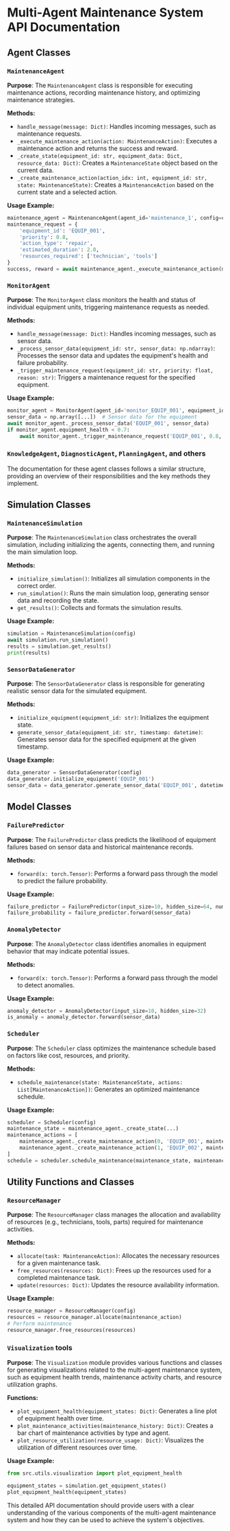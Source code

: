 # Multi-Agent Maintenance System API Documentation

## Agent Classes

### `MaintenanceAgent`
**Purpose**: The `MaintenanceAgent` class is responsible for executing maintenance actions, recording maintenance history, and optimizing maintenance strategies.

**Methods:**
- `handle_message(message: Dict)`: Handles incoming messages, such as maintenance requests.
- `_execute_maintenance_action(action: MaintenanceAction)`: Executes a maintenance action and returns the success and reward.
- `_create_state(equipment_id: str, equipment_data: Dict, resource_data: Dict)`: Creates a `MaintenanceState` object based on the current data.
- `_create_maintenance_action(action_idx: int, equipment_id: str, state: MaintenanceState)`: Creates a `MaintenanceAction` based on the current state and a selected action.

**Usage Example:**
```python
maintenance_agent = MaintenanceAgent(agent_id='maintenance_1', config=config)
maintenance_request = {
    'equipment_id': 'EQUIP_001',
    'priority': 0.8,
    'action_type': 'repair',
    'estimated_duration': 2.0,
    'resources_required': ['technician', 'tools']
}
success, reward = await maintenance_agent._execute_maintenance_action(maintenance_request)
```

### `MonitorAgent`
**Purpose**: The `MonitorAgent` class monitors the health and status of individual equipment units, triggering maintenance requests as needed.

**Methods:**
- `handle_message(message: Dict)`: Handles incoming messages, such as sensor data.
- `_process_sensor_data(equipment_id: str, sensor_data: np.ndarray)`: Processes the sensor data and updates the equipment's health and failure probability.
- `_trigger_maintenance_request(equipment_id: str, priority: float, reason: str)`: Triggers a maintenance request for the specified equipment.

**Usage Example:**
```python
monitor_agent = MonitorAgent(agent_id='monitor_EQUIP_001', equipment_id='EQUIP_001', config=config)
sensor_data = np.array([...])  # Sensor data for the equipment
await monitor_agent._process_sensor_data('EQUIP_001', sensor_data)
if monitor_agent.equipment_health < 0.7:
    await monitor_agent._trigger_maintenance_request('EQUIP_001', 0.8, 'Low equipment health')
```

### `KnowledgeAgent`, `DiagnosticAgent`, `PlanningAgent`, and others
The documentation for these agent classes follows a similar structure, providing an overview of their responsibilities and the key methods they implement.

## Simulation Classes

### `MaintenanceSimulation`
**Purpose**: The `MaintenanceSimulation` class orchestrates the overall simulation, including initializing the agents, connecting them, and running the main simulation loop.

**Methods:**
- `initialize_simulation()`: Initializes all simulation components in the correct order.
- `run_simulation()`: Runs the main simulation loop, generating sensor data and recording the state.
- `get_results()`: Collects and formats the simulation results.

**Usage Example:**
```python
simulation = MaintenanceSimulation(config)
await simulation.run_simulation()
results = simulation.get_results()
print(results)
```

### `SensorDataGenerator`
**Purpose**: The `SensorDataGenerator` class is responsible for generating realistic sensor data for the simulated equipment.

**Methods:**
- `initialize_equipment(equipment_id: str)`: Initializes the equipment state.
- `generate_sensor_data(equipment_id: str, timestamp: datetime)`: Generates sensor data for the specified equipment at the given timestamp.

**Usage Example:**
```python
data_generator = SensorDataGenerator(config)
data_generator.initialize_equipment('EQUIP_001')
sensor_data = data_generator.generate_sensor_data('EQUIP_001', datetime.now())
```

## Model Classes

### `FailurePredictor`
**Purpose**: The `FailurePredictor` class predicts the likelihood of equipment failures based on sensor data and historical maintenance records.

**Methods:**
- `forward(x: torch.Tensor)`: Performs a forward pass through the model to predict the failure probability.

**Usage Example:**
```python
failure_predictor = FailurePredictor(input_size=10, hidden_size=64, num_layers=2)
failure_probability = failure_predictor.forward(sensor_data)
```

### `AnomalyDetector`
**Purpose**: The `AnomalyDetector` class identifies anomalies in equipment behavior that may indicate potential issues.

**Methods:**
- `forward(x: torch.Tensor)`: Performs a forward pass through the model to detect anomalies.

**Usage Example:**
```python
anomaly_detector = AnomalyDetector(input_size=10, hidden_size=32)
is_anomaly = anomaly_detector.forward(sensor_data)
```

### `Scheduler`
**Purpose**: The `Scheduler` class optimizes the maintenance schedule based on factors like cost, resources, and priority.

**Methods:**
- `schedule_maintenance(state: MaintenanceState, actions: List[MaintenanceAction])`: Generates an optimized maintenance schedule.

**Usage Example:**
```python
scheduler = Scheduler(config)
maintenance_state = maintenance_agent._create_state(...)
maintenance_actions = [
    maintenance_agent._create_maintenance_action(0, 'EQUIP_001', maintenance_state),
    maintenance_agent._create_maintenance_action(1, 'EQUIP_002', maintenance_state)
]
schedule = scheduler.schedule_maintenance(maintenance_state, maintenance_actions)
```

## Utility Functions and Classes

### `ResourceManager`
**Purpose**: The `ResourceManager` class manages the allocation and availability of resources (e.g., technicians, tools, parts) required for maintenance activities.

**Methods:**
- `allocate(task: MaintenanceAction)`: Allocates the necessary resources for a given maintenance task.
- `free_resources(resources: Dict)`: Frees up the resources used for a completed maintenance task.
- `update(resources: Dict)`: Updates the resource availability information.

**Usage Example:**
```python
resource_manager = ResourceManager(config)
resources = resource_manager.allocate(maintenance_action)
# Perform maintenance
resource_manager.free_resources(resources)
```

### `Visualization` tools
**Purpose**: The `Visualization` module provides various functions and classes for generating visualizations related to the multi-agent maintenance system, such as equipment health trends, maintenance activity charts, and resource utilization graphs.

**Functions:**
- `plot_equipment_health(equipment_states: Dict)`: Generates a line plot of equipment health over time.
- `plot_maintenance_activities(maintenance_history: Dict)`: Creates a bar chart of maintenance activities by type and agent.
- `plot_resource_utilization(resource_usage: Dict)`: Visualizes the utilization of different resources over time.

**Usage Example:**
```python
from src.utils.visualization import plot_equipment_health

equipment_states = simulation.get_equipment_states()
plot_equipment_health(equipment_states)
```

This detailed API documentation should provide users with a clear understanding of the various components of the multi-agent maintenance system and how they can be used to achieve the system's objectives.
